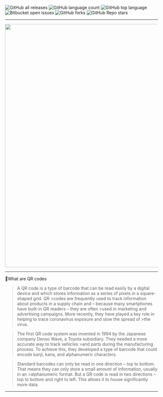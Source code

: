 ![GitHub all releases](https://img.shields.io/github/downloads/Roman-jx/drupal_9_prj/total?style=centerme)
![GitHub language count](https://img.shields.io/github/languages/count/Roman-jx/drupal_9_prj?style=centerme) 
![GitHub top language](https://img.shields.io/github/languages/top/Roman-jx/drupal_9_prj?color=yellow&style=centerme) 
![Bitbucket open issues](https://img.shields.io/bitbucket/issues/Roman-jx/drupal_9_prj?style=centerme)
![GitHub forks](https://img.shields.io/github/forks/Roman-jx/drupal_9_prj?style=socialstyle=centerme)
![GitHub Repo stars](https://img.shields.io/github/stars/Roman-jx/drupal_9_prj?style=social&style=centerme)

****

<div id="header" align="center">
  <img src="https://media4.giphy.com/media/coxQHKASG60HrHtvkt/giphy.gif?cid=ecf05e475uwgnqajo3y0zb6l3sj0sh6l6rz8pghzum1b4z5d&rid=giphy.gif&ct=g" width="800"/>
</div>

****

🤖What are QR codes

>A QR code is a type of barcode that can be read easily by a digital device and which stores information as a series of pixels in a square-shaped grid. QR >codes are frequently used to track information about products in a supply chain and – because many smartphones have built-in QR readers – they are often >used in marketing and advertising campaigns. More recently, they have played a key role in helping to trace coronavirus exposure and slow the spread of >the virus.

>The first QR code system was invented in 1994 by the Japanese company Denso Wave, a Toyota subsidiary. They needed a more accurate way to track vehicles >and parts during the manufacturing process. To achieve this, they developed a type of barcode that could encode kanji, kana, and alphanumeric characters.

>Standard barcodes can only be read in one direction – top to bottom. That means they can only store a small amount of information, usually in an >alphanumeric format. But a QR code is read in two directions – top to bottom and right to left. This allows it to house significantly more data.

****
